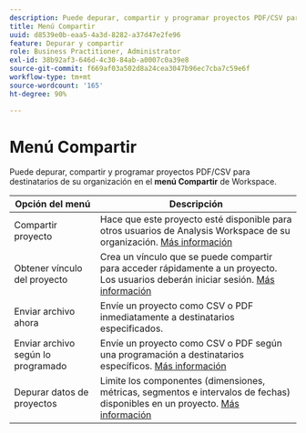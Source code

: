 ```yaml
---
description: Puede depurar, compartir y programar proyectos PDF/CSV para destinatarios de su organización.
title: Menú Compartir
uuid: d8539e0b-eaa5-4a3d-8282-a37d47e2fe96
feature: Depurar y compartir
role: Business Practitioner, Administrator
exl-id: 38b92af3-646d-4c30-84ab-a0007c0a39e8
source-git-commit: f669af03a502d8a24cea3047b96ec7cba7c59e6f
workflow-type: tm+mt
source-wordcount: '165'
ht-degree: 90%

---
```


# Menú Compartir

Puede depurar, compartir y programar proyectos PDF/CSV para destinatarios de su organización en el **menú Compartir** de Workspace.

| Opción del menú | Descripción |
|---|---|
| Compartir proyecto | Hace que este proyecto esté disponible para otros usuarios de Analysis Workspace de su organización. [Más información](https://experienceleague.adobe.com/docs/analytics/analyze/analysis-workspace/curate-share/share-projects.html?lang=es) |
| Obtener vínculo del proyecto | Crea un vínculo que se puede compartir para acceder rápidamente a un proyecto. Los usuarios deberán iniciar sesión. [Más información](https://experienceleague.adobe.com/docs/analytics/analyze/analysis-workspace/curate-share/shareable-links.html?lang=es) |
| Enviar archivo ahora | Envíe un proyecto como CSV o PDF inmediatamente a destinatarios especificados. |
| Enviar archivo según lo programado | Envíe un proyecto como CSV o PDF según una programación a destinatarios específicos. [Más información](https://experienceleague.adobe.com/docs/analytics/analyze/analysis-workspace/curate-share/t-schedule-report.html) |
| Depurar datos de proyectos | Limite los componentes (dimensiones, métricas, segmentos e intervalos de fechas) disponibles en un proyecto. [Más información](https://experienceleague.adobe.com/docs/analytics/analyze/analysis-workspace/curate-share/curate.html) |
